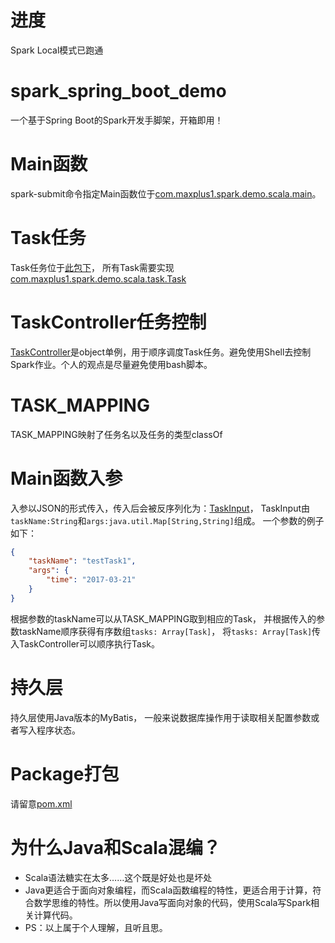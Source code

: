# 进度
Spark Local模式已跑通

# spark_spring_boot_demo
一个基于Spring Boot的Spark开发手脚架，开箱即用！

# Main函数
spark-submit命令指定Main函数位于[com.maxplus1.spark.demo.scala.main](https://github.com/Paleozoic/spark_spring_boot_demo/tree/master/src/main/scala/com/maxplus1/spark/demo/scala/main)。

# Task任务
Task任务位于[此包下](https://github.com/Paleozoic/spark_spring_boot_demo/tree/master/src/main/scala/com/maxplus1/spark/demo/scala/task)，
所有Task需要实现[com.maxplus1.spark.demo.scala.task.Task](https://github.com/Paleozoic/spark_spring_boot_demo/tree/master/src/main/scala/com/maxplus1/spark/demo/scala/task/Task.scala)

# TaskController任务控制
[TaskController](https://github.com/Paleozoic/spark_spring_boot_demo/tree/master/src/main/scala/com/maxplus1/spark/demo/scala/task/TaskController.scala)是object单例，用于顺序调度Task任务。避免使用Shell去控制Spark作业。个人的观点是尽量避免使用bash脚本。

# TASK_MAPPING
TASK_MAPPING映射了任务名以及任务的类型classOf

# Main函数入参
入参以JSON的形式传入，传入后会被反序列化为：[TaskInput](https://github.com/Paleozoic/spark_spring_boot_demo/tree/master/src/main/scala/com/maxplus1/spark/demo/scala/entity/TaskInput.scala)，
TaskInput由`taskName:String`和`args:java.util.Map[String,String]`组成。
一个参数的例子如下：
```json
{
    "taskName": "testTask1",
    "args": {
        "time": "2017-03-21"
    }
}
```
根据参数的taskName可以从TASK_MAPPING取到相应的Task，
并根据传入的参数taskName顺序获得有序数组`tasks: Array[Task]`，
将`tasks: Array[Task]`传入TaskController可以顺序执行Task。
# 持久层
持久层使用Java版本的MyBatis，
一般来说数据库操作用于读取相关配置参数或者写入程序状态。

# Package打包
请留意[pom.xml](https://github.com/Paleozoic/spark_spring_boot_demo/blob/master/pom.xml)

# 为什么Java和Scala混编？
- Scala语法糖实在太多……这个既是好处也是坏处
- Java更适合于面向对象编程，而Scala函数编程的特性，更适合用于计算，符合数学思维的特性。所以使用Java写面向对象的代码，使用Scala写Spark相关计算代码。
- PS：以上属于个人理解，且听且思。

